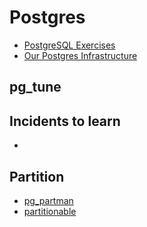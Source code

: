 # Postgres

* [PostgreSQL Exercises](https://pgexercises.com/)
* [Our Postgres Infrastructure](http://blog.honeybadger.io/our-postgres-infrastructure/)

## pg_tune

## Incidents to learn

* [](https://about.gitlab.com/2017/02/01/gitlab-dot-com-database-incident/)

## Partition

* [pg_partman](https://github.com/keithf4/pg_partman)
* [partitionable](https://github.com/pacuna/partitionable)